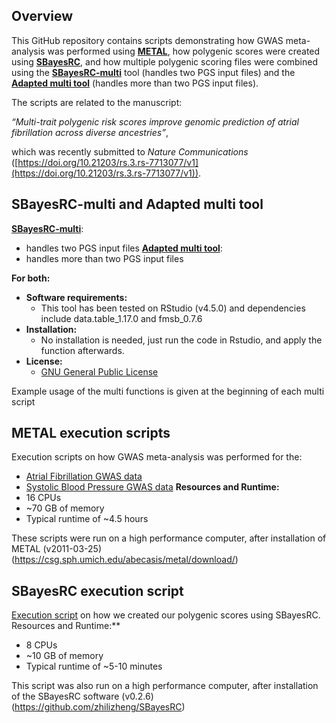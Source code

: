 ## Overview

This GitHub repository contains scripts demonstrating how GWAS meta-analysis was performed using [**METAL**](https://github.com/poeyahay/AFib_PGS/tree/main/METAL), how polygenic scores were created using [**SBayesRC**](https://github.com/poeyahay/AFib_PGS/blob/main/SBayesRC/SBRC_Run.sh), and how multiple polygenic scoring files were combined using the [**SBayesRC-multi**](https://github.com/poeyahay/AFib_PGS/blob/main/Multi/SBRCmulti.R) tool (handles two PGS input files) and the [**Adapted multi tool**](https://github.com/poeyahay/AFib_PGS/blob/main/Multi/Multi_Tool.R) (handles more than two PGS input files).  

The scripts are related to the manuscript:

*“Multi-trait polygenic risk scores improve genomic prediction of atrial fibrillation across diverse ancestries”*,

which was recently submitted to *Nature Communications* ([https://doi.org/10.21203/rs.3.rs-7713077/v1](https://doi.org/10.21203/rs.3.rs-7713077/v1)).

## SBayesRC-multi and Adapted multi tool
[**SBayesRC-multi**](https://github.com/poeyahay/AFib_PGS/blob/main/Multi/SBRCmulti.R):
- handles two PGS input files
[**Adapted multi tool**](https://github.com/poeyahay/AFib_PGS/blob/main/Multi/Multi_Tool.R):
- handles more than two PGS input files

**For both:**
- **Software requirements:**
  - This tool has been tested on RStudio (v4.5.0) and dependencies include data.table_1.17.0 and fmsb_0.7.6
- **Installation:**
  - No installation is needed, just run the code in Rstudio, and apply the function afterwards.
- **License:**
  - [GNU General Public License](https://github.com/poeyahay/AFib_PGS/blob/main/Multi/LICENSE)

Example usage of the multi functions is given at the beginning of each multi script

## METAL execution scripts
Execution scripts on how GWAS meta-analysis was performed for the:
- [Atrial Fibrillation GWAS data](https://github.com/poeyahay/AFib_PGS/blob/main/METAL/AFGen%2BMVP.sh)
- [Systolic Blood Pressure GWAS data](https://github.com/poeyahay/AFib_PGS/blob/main/METAL/SBP_trait.sh)
**Resources and Runtime:**
- 16 CPUs
- ~70 GB of memory
- Typical runtime of ~4.5 hours

These scripts were run on a high performance computer, after installation of METAL (v2011-03-25) (https://csg.sph.umich.edu/abecasis/metal/download/)

## SBayesRC execution script
[Execution script](https://github.com/poeyahay/AFib_PGS/blob/main/SBayesRC/SBRC_Run.sh) on how we created our polygenic scores using SBayesRC.
Resources and Runtime:**
- 8 CPUs
- ~10 GB of memory
- Typical runtime of ~5-10 minutes

This script was also run on a high performance computer, after installation of the SBayesRC software (v0.2.6) (https://github.com/zhilizheng/SBayesRC)
